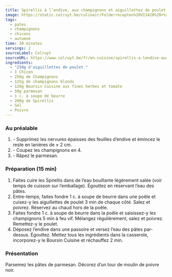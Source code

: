 ```yaml
---
title: Spirellis à l’endive, aux champignons et aiguillettes de poulet
image: https://static.colruyt.be/culinair/Folderrecepten%20VI1420%20+%20weekmenu%20VI1520/Spirelli%20met%20kippenhaasje,%20andijvie%20en%20champignons_MR.jpg
tags:
  - pates
  - champignons
  - chicons
  - automne
time: 30 minutes
servings: 2
sourceLabel: Colruyt
sourceURL: https://www.colruyt.be/fr/en-cuisine/spirellis-a-lendive-aux-champignons-et-aiguillettes-de-poulet
ingredients:
  - "250g d'aiguillettes de poulet "
  - 1 Chicon
  - 250g de Champignons
  - 125g de champignons blonds
  - 120g Boursin Cuisine aux fines herbes et tomate
  - 50g parmesan
  - 1 c. à soupe de beurre
  - 200g de Spirellis
  - Sel
  - Poivre
---
```

### Au préalable

1. \- Supprimez les nervures épaisses des feuilles d’endive et émincez le reste en lanières de ± 2 cm.
2. \- Coupez les champignons en 4.
3. \- Râpez le parmesan.

### Préparation (15 min)

1. Faites cuire les Spirellis dans de l’eau bouillante légèrement salée (voir temps de cuisson sur l’emballage). Égouttez en réservant l’eau des pâtes.
2. Entre-temps, faites fondre 1 c. à soupe de beurre dans une poêle et cuisez-y les aiguillettes de poulet 3 min de chaque côté. Salez et poivrez. Réservez au chaud hors de la poêle.
3. Faites fondre 1 c. à soupe de beurre dans la poêle et saisissez-y les champignons 5 min à feu vif. Mélangez régulièrement, salez et poivrez. Remettez-y le poulet.
4. Déposez l’endive dans une passoire et versez l’eau des pâtes par-dessus. Égouttez. Mettez tous les ingrédients dans la casserole, incorporez-y le Boursin Cuisine et réchauffez 2 min.

### Présentation

Parsemez les pâtes de parmesan. Décorez d’un tour de moulin de poivre noir.